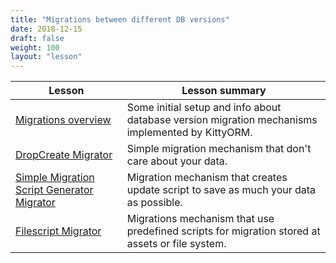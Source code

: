 ```yaml
---
title: "Migrations between different DB versions"
date: 2018-12-15
draft: false
weight: 100
layout: "lesson"
---
```


 Lesson | Lesson summary
 ---|---
 [Migrations overview](overview/) | Some initial setup and info about database version migration mechanisms implemented by KittyORM.
 [DropCreate Migrator](dropcreate/) | Simple migration mechanism that don't care about your data.
 [Simple Migration Script Generator Migrator](simplemigrations/) | Migration mechanism that creates update script to save as much your data as possible.
 [Filescript Migrator](fsmigrations/) | Migrations mechanism that use predefined scripts for migration stored at assets or file system.

 
